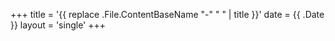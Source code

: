 +++
title = '{{ replace .File.ContentBaseName "-" " " | title }}'
date = {{ .Date }}
layout = 'single'
+++
